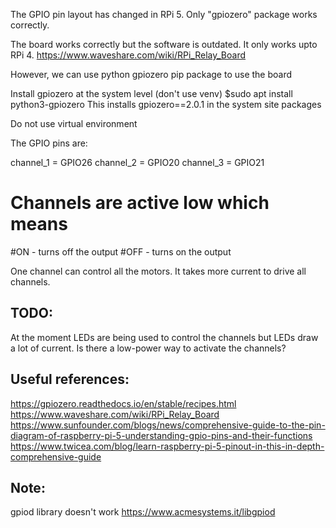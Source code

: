 
The GPIO pin layout has changed in RPi 5. Only "gpiozero" package
works correctly.

The board works correctly but the software is outdated.
It only works upto RPi 4.
https://www.waveshare.com/wiki/RPi_Relay_Board

However, we can use python gpiozero pip package to use the board


Install gpiozero at the system level (don't use venv)
$sudo apt install python3-gpiozero
This installs gpiozero==2.0.1 in the system site packages

Do not use virtual environment

The GPIO pins are:

channel_1 = GPIO26
channel_2 = GPIO20
channel_3 = GPIO21

# Channels are active low which means
#ON - turns off the output
#OFF - turns on the output

One channel can control all the motors.
It takes more current to drive all channels.


TODO:
---
At the moment LEDs are being used to control the channels but
LEDs draw a lot of current. Is there a low-power way to
activate the channels?



Useful references:
---
https://gpiozero.readthedocs.io/en/stable/recipes.html
https://www.waveshare.com/wiki/RPi_Relay_Board
https://www.sunfounder.com/blogs/news/comprehensive-guide-to-the-pin-diagram-of-raspberry-pi-5-understanding-gpio-pins-and-their-functions
https://www.twicea.com/blog/learn-raspberry-pi-5-pinout-in-this-in-depth-comprehensive-guide

Note:
---
gpiod library doesn't work
https://www.acmesystems.it/libgpiod
